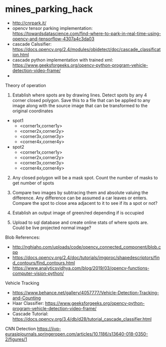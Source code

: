 # mines_parking_hack

* http://cnrpark.it/
* opencv tensor parking implementation: https://towardsdatascience.com/find-where-to-park-in-real-time-using-opencv-and-tensorflow-4307a4c3da03
* cascade Calssifier: https://docs.opencv.org/2.4/modules/objdetect/doc/cascade_classification.html
* cascade python implementation with trained xml: https://www.geeksforgeeks.org/opencv-python-program-vehicle-detection-video-frame/
*  

Theory of operation
1. Establish where spots are by drawing lines. Detect spots by any 4 corner closed polygon. Save this to a file that can be applied to any image along with the source image that can be transformed to the original coordinates

  * spot1
    * <corner1x,corner1y>
    * <corner2x,corner2y>
    * <corner3x,corner3y>
    * <corner4x,corner4y>
  * spot2
    * <corner1x,corner1y>
    * <corner2x,corner2y>
    * <corner3x,corner3y>
    * <corner4x,corner4y>
    
2. Any closed polygon will be a mask spot. Count the number of masks to get number of spots

3. Compare two images by subtracing them and absolute valuing the difference. Any difference can be assumed a car leaves or enters. Compare the spot to close area adjacent to it to see if its a spot or not?

4. Establish an output image of green/red depending if is occupied

5. Upload to sql database and create online stats of where spots are. Could be live projected normal image?


Blob References:
* http://nghiaho.com/uploads/code/opencv_connected_component/blob.cpp
* https://docs.opencv.org/2.4/doc/tutorials/imgproc/shapedescriptors/find_contours/find_contours.html
* https://www.analyticsvidhya.com/blog/2019/03/opencv-functions-computer-vision-python/

Vehicle Tracking
* https://www.behance.net/gallery/4057777/Vehicle-Detection-Tracking-and-Counting
* Haar Classifier: https://www.geeksforgeeks.org/opencv-python-program-vehicle-detection-video-frame/
* Cascade Tutorial: https://docs.opencv.org/3.4/db/d28/tutorial_cascade_classifier.html

CNN Detection
https://jivp-eurasipjournals.springeropen.com/articles/10.1186/s13640-018-0350-2/figures/1
  

